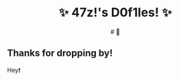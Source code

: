 
<h1 align="center">✨ 47z!'s D0f1les! ✨</h1>
<div align="center">
 # 👾
</div>

## **Thanks for dropping by!**

<!--<img src="https://raw.githubusercontent.com/47z1Lu7h/dotfiles/refs/heads/main/.github/assets/image.png" alt="img" align="right" width="400px">-->

Hey:exclamation:
